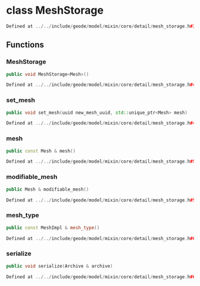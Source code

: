 # class MeshStorage

```cpp
Defined at ../../include/geode/model/mixin/core/detail/mesh_storage.h#39
```

## Functions

### MeshStorage

```cpp
public void MeshStorage<Mesh>()
```

```cpp
Defined at ../../include/geode/model/mixin/core/detail/mesh_storage.h#42
```

### set_mesh

```cpp
public void set_mesh(uuid new_mesh_uuid, std::unique_ptr<Mesh> mesh)
```

```cpp
Defined at ../../include/geode/model/mixin/core/detail/mesh_storage.h#44
```

### mesh

```cpp
public const Mesh & mesh()
```

```cpp
Defined at ../../include/geode/model/mixin/core/detail/mesh_storage.h#52
```

### modifiable_mesh

```cpp
public Mesh & modifiable_mesh()
```

```cpp
Defined at ../../include/geode/model/mixin/core/detail/mesh_storage.h#57
```

### mesh_type

```cpp
public const MeshImpl & mesh_type()
```

```cpp
Defined at ../../include/geode/model/mixin/core/detail/mesh_storage.h#62
```

### serialize

```cpp
public void serialize(Archive & archive)
```

```cpp
Defined at ../../include/geode/model/mixin/core/detail/mesh_storage.h#68
```



